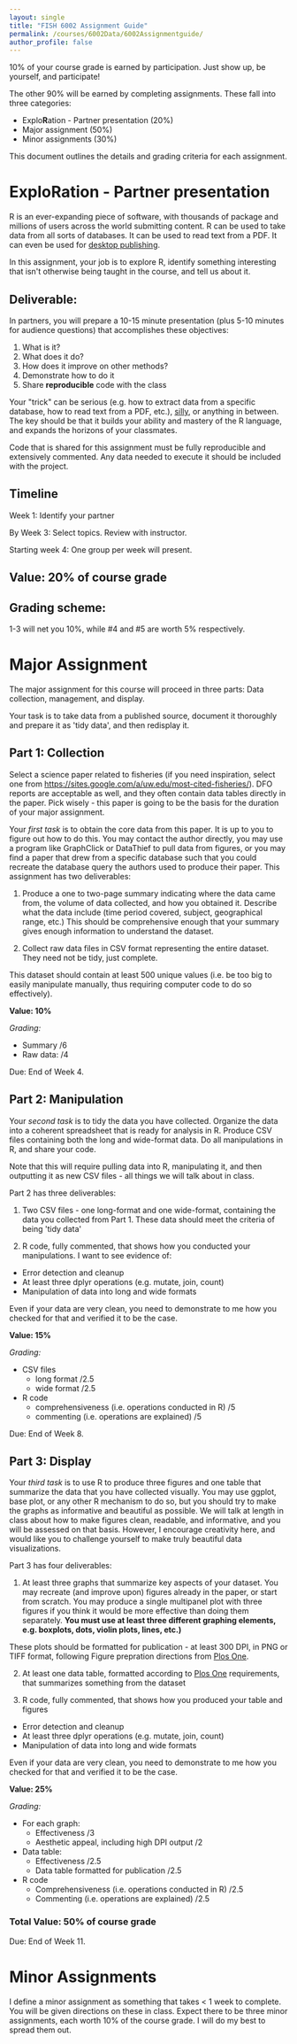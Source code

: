 ```yaml
---
layout: single
title: "FISH 6002 Assignment Guide"
permalink: /courses/6002Data/6002Assignmentguide/
author_profile: false
---
```


10% of your course grade is earned by participation. Just show up, be yourself, and participate!

The other 90% will be earned by completing assignments. These fall into three categories:

- Explo**R**ation - Partner presentation (20%)
- Major assignment (50%)
- Minor assignments (30%)

This document outlines the details and grading criteria for each assignment.

# Explo**R**ation - Partner presentation
R is an ever-expanding piece of software, with thousands of package and millions of users across the world submitting content. R can be used to take data from all sorts of databases. It can be used to read text from a PDF. It can even be used for [desktop publishing](https://bookdown.org/yihui/bookdown/).

In this assignment, your job is to explore R, identify something interesting that isn't otherwise being taught in the course, and tell us about it.  

## Deliverable:
In partners, you will prepare a 10-15 minute presentation (plus 5-10 minutes for audience questions) that accomplishes these objectives:

1. What is it?
2. What does it do?
3. How does it improve on other methods?
4. Demonstrate how to do it
5. Share **reproducible** code with the class

Your "trick" can be serious (e.g. how to extract data from a specific database, how to read text from a PDF, etc.), [silly](http://yihui.name/en/2011/08/the-fun-package-use-r-for-fun/), or anything in between. The key should be that it builds your ability and mastery of the R language, and expands the horizons of your classmates.

Code that is shared for this assignment must be fully reproducible and extensively commented. Any data needed to execute it should be included with the project.

## Timeline
Week 1: Identify your partner

By Week 3: Select topics. Review with instructor.

Starting week 4: One group per week will present.

## Value: 20% of course grade

## Grading scheme:
1-3 will net you 10%, while #4 and #5 are worth 5% respectively. 

# Major Assignment
 
The major assignment for this course will proceed in three parts: Data collection, management, and display.

Your task is to take data from a published source, document it thoroughly and prepare it as 'tidy data', and then redisplay it. 

## Part 1: Collection

Select a science paper related to fisheries (if you need inspiration, select one from https://sites.google.com/a/uw.edu/most-cited-fisheries/). DFO reports are acceptable as well, and they often contain data tables directly in the paper. Pick wisely - this paper is going to be the basis for the duration of your major assignment.

Your *first task* is to obtain the core data from this paper. It is up to you to figure out how to do this. You may contact the author directly, you may use a program like GraphClick or DataThief to pull data from figures, or you may find a paper that drew from a specific database such that you could recreate the database query the authors used to produce their paper. This assignment has two deliverables:

1. Produce a one to two-page summary indicating where the data came from, the volume of data collected, and how you obtained it. Describe what the data include (time period covered, subject, geographical range, etc.) This should be comprehensive enough that your summary gives enough information to understand the dataset.

2. Collect raw data files in CSV format representing the entire dataset. They need not be tidy, just complete.

This dataset should contain at least 500 unique values (i.e. be too big to easily manipulate manually, thus requiring computer code to do so effectively).

**Value: 10%**

*Grading:*

- Summary /6
- Raw data: /4

Due: End of Week 4.

## Part 2: Manipulation

Your *second task* is to tidy the data you have collected. Organize the data into a coherent spreadsheet that is ready for analysis in R. Produce CSV files containing both the long and wide-format data. Do all manipulations in R, and share your code.

Note that this will require pulling data into R, manipulating it, and then outputting it as new CSV files - all things we will talk about in class.

Part 2 has three deliverables:

1. Two CSV files - one long-format and one wide-format, containing the data you collected from Part 1. These data should meet the criteria of being 'tidy data'

2. R code, fully commented, that shows how you conducted your manipulations. I want to see evidence of:

  - Error detection and cleanup
  - At least three dplyr operations (e.g. mutate, join, count)
  - Manipulation of data into long and wide formats
  
  Even if your data are very clean, you need to demonstrate to me how you checked for that and verified it to be the case.

**Value: 15%**

*Grading:*

- CSV files
  * long format /2.5
  * wide format /2.5 
- R code 
  * comprehensiveness (i.e. operations conducted in R) /5
  * commenting (i.e. operations are explained) /5

Due: End of Week 8.

## Part 3: Display

Your *third task* is to use R to produce three figures and one table that summarize the data that you have collected visually. You may use ggplot, base plot, or any other R mechanism to do so, but you should try to make the graphs as informative and beautiful as possible. We will talk at length in class about how to make figures clean, readable, and informative, and you will be assessed on that basis. However, I encourage creativity here, and would like you to challenge yourself to make truly beautiful data visualizations.

Part 3 has four deliverables:

1. At least three graphs that summarize key aspects of your dataset. You may recreate (and improve upon) figures already in the paper, or start from scratch. You may produce a single multipanel plot with three figures if you think it would be more effective than doing them separately. **You must use at least three different graphing elements, e.g. boxplots, dots, violin plots, lines, etc.)**

These plots should be formatted for publication - at least 300 DPI, in PNG or TIFF format, following Figure prepration directions from [Plos One](http://journals.plos.org/plosone/s/figures). 

2. At least one data table, formatted according to [Plos One](http://journals.plos.org/plosone/s/tables) requirements, that summarizes something from the dataset

3. R code, fully commented, that shows how you produced your table and figures

  - Error detection and cleanup
  - At least three dplyr operations (e.g. mutate, join, count)
  - Manipulation of data into long and wide formats
  
  Even if your data are very clean, you need to demonstrate to me how you checked for that and verified it to be the case.

**Value: 25%**

*Grading:*

- For each graph: 
  * Effectiveness /3 
  * Aesthetic appeal, including high DPI output /2 
- Data table:
  * Effectiveness /2.5
  * Data table formatted for publication /2.5
- R code 
  * Comprehensiveness (i.e. operations conducted in R) /2.5
  * Commenting (i.e. operations are explained) /2.5
  
### Total Value: 50% of course grade

Due: End of Week 11.

# Minor Assignments

I define a minor assignment as something that takes < 1 week to complete. You will be given directions on these in class. Expect there to be three minor assignments, each worth 10% of the course grade. I will do my best to spread them out. 